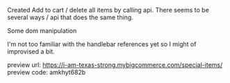 Created Add to cart / delete all items by calling api. There seems to be several ways / api that does the same thing.

Some dom manipulation

I'm not too familiar with the handlebar references yet so I might of improvised a bit.

preview url: https://i-am-texas-strong.mybigcommerce.com/special-items/
preview code: amkhyt682b
